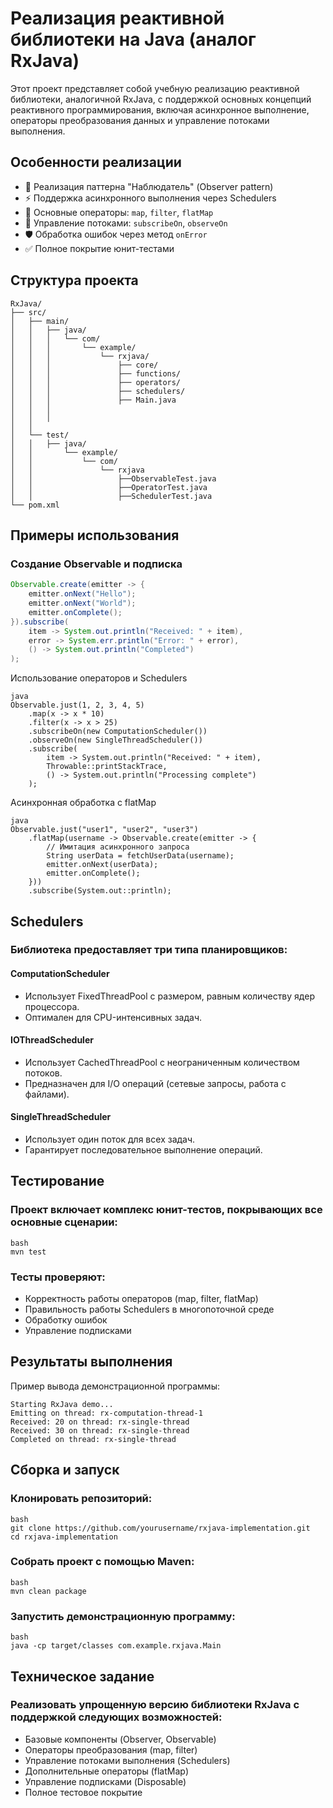 # Реализация реактивной библиотеки на Java (аналог RxJava)

Этот проект представляет собой учебную реализацию реактивной библиотеки, аналогичной RxJava, с поддержкой основных концепций реактивного программирования, включая асинхронное выполнение, операторы преобразования данных и управление потоками выполнения.

## Особенности реализации

- 🧩 Реализация паттерна "Наблюдатель" (Observer pattern)
- ⚡ Поддержка асинхронного выполнения через Schedulers
- 🔁 Основные операторы: `map`, `filter`, `flatMap`
- 🔀 Управление потоками: `subscribeOn`, `observeOn`
- 🛡️ Обработка ошибок через метод `onError`
- ✅ Полное покрытие юнит-тестами

## Структура проекта
```
RxJava/
├── src/
│   ├── main/
│   │   ├── java/
│   │   │   └── com/
│   │   │       └── example/
│   │   │           └── rxjava/
│   │   │               ├── core/               
│   │   │               ├── functions/            
│   │   │               ├── operators/               
│   │   │               ├── schedulers/               
│   │   │               ├── Main.java             
│   │   │                          
│   │   │                      
│   │   
│   └── test/
│   │   ├── java/                            
│   │       └── example/
│   │           └── com/
│   │               └── rxjava
│   │                   ├──ObservableTest.java
│   │                   ├──OperatorTest.java
│   │                   ├──SchedulerTest.java
└── pom.xml 
```

## Примеры использования

### Создание Observable и подписка
```java
Observable.create(emitter -> {
    emitter.onNext("Hello");
    emitter.onNext("World");
    emitter.onComplete();
}).subscribe(
    item -> System.out.println("Received: " + item),
    error -> System.err.println("Error: " + error),
    () -> System.out.println("Completed")
);
```
Использование операторов и Schedulers
```
java
Observable.just(1, 2, 3, 4, 5)
    .map(x -> x * 10)
    .filter(x -> x > 25)
    .subscribeOn(new ComputationScheduler())
    .observeOn(new SingleThreadScheduler())
    .subscribe(
        item -> System.out.println("Received: " + item),
        Throwable::printStackTrace,
        () -> System.out.println("Processing complete")
    );
```
Асинхронная обработка с flatMap
```
java
Observable.just("user1", "user2", "user3")
    .flatMap(username -> Observable.create(emitter -> {
        // Имитация асинхронного запроса
        String userData = fetchUserData(username);
        emitter.onNext(userData);
        emitter.onComplete();
    }))
    .subscribe(System.out::println);
```
## Schedulers
### Библиотека предоставляет три типа планировщиков:

#### ComputationScheduler
- Использует FixedThreadPool с размером, равным количеству ядер процессора.
- Оптимален для CPU-интенсивных задач.

#### IOThreadScheduler
- Использует CachedThreadPool с неограниченным количеством потоков.
- Предназначен для I/O операций (сетевые запросы, работа с файлами).

#### SingleThreadScheduler
- Использует один поток для всех задач.
- Гарантирует последовательное выполнение операций.

## Тестирование

### Проект включает комплекс юнит-тестов, покрывающих все основные сценарии:
```
bash
mvn test
```
### Тесты проверяют:

- Корректность работы операторов (map, filter, flatMap)
- Правильность работы Schedulers в многопоточной среде
- Обработку ошибок
- Управление подписками

## Результаты выполнения

Пример вывода демонстрационной программы:
```
Starting RxJava demo...
Emitting on thread: rx-computation-thread-1
Received: 20 on thread: rx-single-thread
Received: 30 on thread: rx-single-thread
Completed on thread: rx-single-thread
```
## Сборка и запуск

### Клонировать репозиторий:
```
bash
git clone https://github.com/yourusername/rxjava-implementation.git
cd rxjava-implementation
```

### Собрать проект с помощью Maven:
```
bash
mvn clean package
```
### Запустить демонстрационную программу:
```
bash
java -cp target/classes com.example.rxjava.Main
```
## Техническое задание
### Реализовать упрощенную версию библиотеки RxJava с поддержкой следующих возможностей:

- Базовые компоненты (Observer, Observable)
- Операторы преобразования (map, filter)
- Управление потоками выполнения (Schedulers)
- Дополнительные операторы (flatMap)
- Управление подписками (Disposable)
- Полное тестовое покрытие
